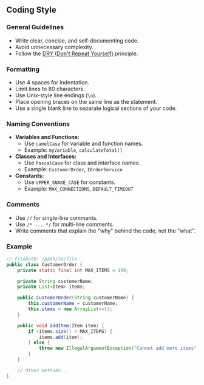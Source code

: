 ## Coding Style

### General Guidelines
- Write clear, concise, and self-documenting code.
- Avoid unnecessary complexity.
- Follow the [DRY (Don't Repeat Yourself)](https://en.wikipedia.org/wiki/Don%27t_repeat_yourself) principle.

### Formatting
- Use 4 spaces for indentation.
- Limit lines to 80 characters.
- Use Unix-style line endings (`\n`).
- Place opening braces on the same line as the statement.
- Use a single blank line to separate logical sections of your code.

### Naming Conventions
- **Variables and Functions:**
  - Use `camelCase` for variable and function names.
  - Example: `myVariable`, `calculateTotal()`
- **Classes and Interfaces:**
  - Use `PascalCase` for class and interface names.
  - Example: `CustomerOrder`, `IOrderService`
- **Constants:**
  - Use `UPPER_SNAKE_CASE` for constants.
  - Example: `MAX_CONNECTIONS`, `DEFAULT_TIMEOUT`

### Comments
- Use `//` for single-line comments.
- Use `/* ... */` for multi-line comments.
- Write comments that explain the "why" behind the code, not the "what".

### Example
```java
// filepath: /path/to/file
public class CustomerOrder {
    private static final int MAX_ITEMS = 100;

    private String customerName;
    private List<Item> items;

    public CustomerOrder(String customerName) {
        this.customerName = customerName;
        this.items = new ArrayList<>();
    }

    public void addItem(Item item) {
        if (items.size() < MAX_ITEMS) {
            items.add(item);
        } else {
            throw new IllegalArgumentException("Cannot add more items");
        }
    }

    // Other methods...
}
```